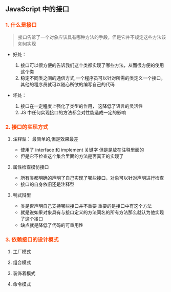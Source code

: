 ## JavaScript 中的接口


<h3 style="color:#FF4500">1. 什么是接口</h3>

> 接口告诉了一个对象应该具有哪种方法的手段，但是它并不规定这些方法该如何实现

* 好处： 
    1. 接口可以很方便的告诉我们这个类都实现了哪些方法，从而很方便的使用这个类
    2. 稳定不同类之间的通信方式,一个程序员可以针对所需的类定义一个接口，其他的程序员就可以随心所欲的编写自己的代码
    
* 坏处：
    1. 接口在一定程度上强化了类型的作用， 这降低了语言的灵活性
    2. JS 中任何实现接口的方法都会对性能造成一定的影响
    
<h3 style="color:#FF4500">2. 接口的实现方式</h3>  

1. 注释型： 最简单的,但是效果最差  
    * 使用了 interface 和 implement 关键字  但是是放在注释里面的
    * 但是它不检查这个集合里面的方法是否真正的实现了
    
2. 属性检查模仿接口
    * 所有类都明确的声明了自己实现了哪些接口，对象可以针对声明进行检查
    * 接口的自身依旧还是注释型
    
3. 鸭式辩型
    * 类是否声明自己支持哪些接口并不重要 重要的是接口中有这个方法
    * 就是说如果对象具有与接口定义的方法同名的所有方法那么就认为他实现了这个接口
    * 缺点就是降低了代码的可重用性

<h3 style="color:#FF4500">3. 依赖接口的设计模式</h3>  

1. 工厂模式

2. 组合模式

3. 装饰着模式

4. 命令模式

